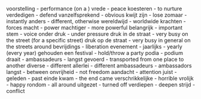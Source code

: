 voorstelling - performance (on a )
vrede - peace
koesteren - to nurture 
verdedigen - defend 
vanzelfsprekend - obvious
kwijt zijn - lose 
zomaar - instantly
anders - different, otherwise
wereldwijd - worldwide
krachten - forces
macht - power
machtiger - more powerful
belangrijk - important
stem - voice
onder druk - under pressure
druk in de straat - very busy on the street (for a specific street)
druk op de straat - very busy in general on the streets around
bevrijdings - liberation
evenement - 
jaarlijks - yearly (every year)
gehouden een festival - hold/throw a party
podia - podium
draait - 
ambassadeurs - 
langst gevoerd - transported from one place to another 
diverse - different
allerlei - different 
ambassadeurs - ambassadors
langst - between
onvrijheid - not freedom
aandacht - attention
juist - 
geleden - past
einde kwam - the end came
verschrikkelijke - horrible
vrolijk - happy
rondom - all around
uitgezet - turned off
verdiepen - deepen
strijd - conflict

